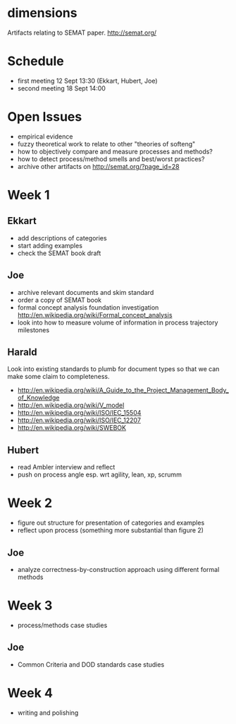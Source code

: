 dimensions
==========

Artifacts relating to SEMAT paper. http://semat.org/

# Schedule

- first meeting 12 Sept 13:30 (Ekkart, Hubert, Joe)
- second meeting 18 Sept 14:00

# Open Issues
- empirical evidence
- fuzzy theoretical work to relate to other "theories of softeng"
- how to objectively compare and measure processes and methods?
- how to detect process/method smells and best/worst practices?
- archive other artifacts on http://semat.org/?page_id=28

# Week 1

## Ekkart

- add descriptions of categories
- start adding examples
- check the SEMAT book draft

## Joe

- archive relevant documents and skim standard
- order a copy of SEMAT book
- formal concept analysis foundation investigation
  http://en.wikipedia.org/wiki/Formal_concept_analysis
- look into how to measure volume of information in process trajectory
  milestones

## Harald

Look into existing standards to plumb for document types so that we
can make some claim to completeness.

- http://en.wikipedia.org/wiki/A_Guide_to_the_Project_Management_Body_of_Knowledge
- http://en.wikipedia.org/wiki/V_model
- http://en.wikipedia.org/wiki/ISO/IEC_15504
- http://en.wikipedia.org/wiki/ISO/IEC_12207
- http://en.wikipedia.org/wiki/SWEBOK

## Hubert

- read Ambler interview and reflect
- push on process angle esp. wrt agility, lean, xp, scrumm

# Week 2

- figure out structure for presentation of categories and examples
- reflect upon process (something more substantial than figure 2)

## Joe

- analyze correctness-by-construction approach using different formal
  methods

# Week 3

- process/methods case studies

## Joe 

- Common Criteria and DOD standards case studies

# Week 4

- writing and polishing
